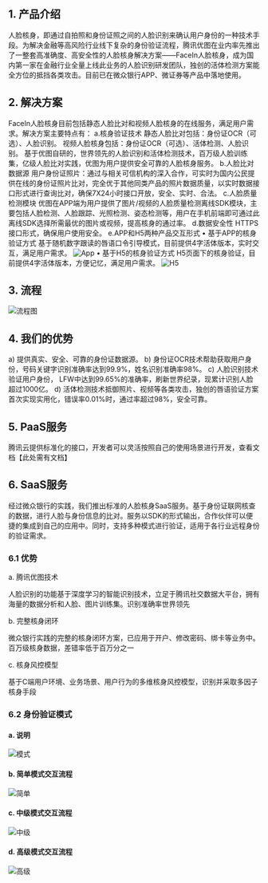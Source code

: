 ## 1. 产品介绍
人脸核身，即通过自拍照和身份证照之间的人脸识别来确认用户身份的一种技术手段。为解决金融等高风险行业线下复杂的身份验证流程，腾讯优图在业内率先推出了一整套高准确度、高安全性的人脸核身解决方案——FaceIn人脸核身，成为国内第一家在金融行业全量上线此业务的人脸识别研发团队，独创的活体检测方案能全方位的抵挡各类攻击。目前已在微众银行APP、微证券等产品中落地使用。
## 2. 解决方案
FaceIn人脸核身目前包括静态人脸比对和视频人脸核身的在线服务，满足用户需求。解决方案主要特点有：
a.核身验证技术
静态人脸比对包括：身份证OCR（可选）、人脸识别。
视频人脸核身包括：身份证OCR（可选）、活体检测、人脸识别。
基于优图自研的，世界领先的人脸识别和活体检测技术，百万级人脸训练集，亿级人脸比对实践，优图为用户提供安全可靠的人脸核身服务。
b.人脸比对数据源
用户身份证照片：通过与相关可信机构的深入合作，可实时为国内公民提供在线的身份证照片比对，完全优于其他同类产品的照片数据质量，以实时数据接口形式进行查询比对，确保7X24小时接口开放，安全、实时、合法。
c.人脸质量检测模块
优图在APP端为用户提供了图片/视频的人脸质量检测离线SDK模块，主要包括人脸检测、人脸跟踪、光照检测、姿态检测等，用户在手机前端即可通过此离线SDK选择所需最优的图片或视频，提高核身的通过率。
d.数据安全性
HTTPS接口形式，确保用户使用安全。
e.APP和H5两种产品交互形式
•   基于APP的核身验证方式
基于随机数字跟读的唇语口令引导模式，目前提供4字活体版本，实时交互，满足用户需求。
![App](https://mc.qcloudimg.com/static/img/ce90185ef24051bedd43e1454151423a/image.png)
•   基于H5的核身验证方式
H5页面下的核身验证，目前提供4字活体版本，方便记忆，满足用户需求。
![H5](https://mc.qcloudimg.com/static/img/822349dab8b583e7514987f7d966095a/3.2.png)
## 3. 流程
![流程图](https://mc.qcloudimg.com/static/img/edafa2f0e9bfdfd769a118440159b153/face_check_flow2.png)
## 4. 我们的优势
a) 提供真实、安全、可靠的身份证数据源。
b) 身份证OCR技术帮助获取用户身份，号码关键字识别准确率达到99.9%，姓名识别准确率98%。
c) 人脸识别技术验证用户身份， LFW中达到99.65%的准确率，刷新世界纪录，现累计识别人脸超过1000亿。
d) 活体检测技术抵御照片、视频等各类攻击，独创的唇语验证方案首次实现实用化，错误率0.01%时，通过率超过98%，安全可靠。

## 5. PaaS服务

腾讯云提供标准化的接口，开发者可以灵活按照自己的使用场景进行开发，查看文档【此处需有文档】

## 6. SaaS服务

经过微众银行的实践，我们推出标准的人脸核身SaaS服务。基于身份证联网核查的数据，进行人脸与身份信息的比对。服务以SDK的形式输出，合作伙伴可以便捷的集成到自己的应用中。同时，支持多种模式进行验证，适用于各行业远程身份的验证需求。

### 6.1 优势

a. 腾讯优图技术

人脸识别的功能基于深度学习的智能识别技术，立足于腾讯社交数据大平台，拥有海量的数据分析和人脸、图片训练集。识别准确率世界领先

b. 完整核身闭环

微众银行实践的完整的核身闭环方案，已应用于开户、修改密码、绑卡等业务中。百万级核身数据，差错率低于百万分之一

c. 核身风控模型

基于C端用户环境、业务场景、用户行为的多维核身风控模型，识别并采取多因子核身手段

### 6.2 身份验证模式

#### a. 说明

![模式](https://mc.qcloudimg.com/static/img/96b3ff47d3b77ac5ab88316485978c6a/SaaS.png)

#### b. 简单模式交互流程

![简单](https://mc.qcloudimg.com/static/img/998f87046b6397616271b160bdd47007/image.png)

#### c. 中级模式交互流程

![中级](https://mc.qcloudimg.com/static/img/6134d19adcfc6d369f4c9321e5a37687/image.png)

#### d. 高级模式交互流程

![高级](https://mc.qcloudimg.com/static/img/daac517b984939b6a263443a0633ad35/image.png)

## 

